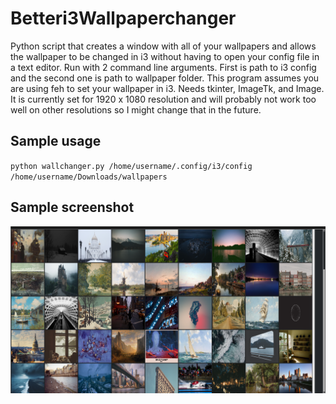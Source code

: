 # Betteri3Wallpaperchanger
Python script that creates a window with all of your wallpapers and allows the wallpaper to be changed in i3 without having to open your config file in a text editor. Run with 2 command line arguments. First is path to i3 config and the second one is path to wallpaper folder. This program assumes you are using feh to set your wallpaper in i3. Needs tkinter, ImageTk, and Image. It is currently set for 1920 x 1080 resolution and will probably not work too well on other resolutions so I might change that in the future.

## Sample usage
<code>python wallchanger.py /home/username/.config/i3/config /home/username/Downloads/wallpapers </code>
  
## Sample screenshot  
![Screenshot](screenshot.png)
